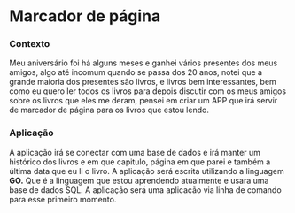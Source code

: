 # Marcador de página

### Contexto
Meu aniversário foi há alguns meses e ganhei vários presentes dos meus amigos, algo até incomum quando se passa dos 20 anos, notei que a grande maioria dos presentes são livros, e livros bem interessantes, bem como eu quero ler todos os livros para depois discutir com os meus amigos sobre os livros que eles me deram, pensei em criar um APP que irá servir de marcador de página para os livros que estou lendo.

### Aplicação
A aplicação irá se conectar com uma base de dados e irá manter um histórico dos livros e em que capitulo, página em que parei e também a última data que eu li o livro. A aplicação será escrita utilizando a linguagem **GO.** Que é a linguagem que estou aprendendo atualmente e usara uma base de dados SQL. A aplicação será uma aplicação via linha de comando para esse primeiro momento.